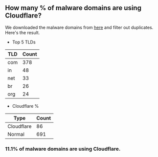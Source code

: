 ## How many % of malware domains are using Cloudflare?


We downloaded the malware domains from [here](https://urlhaus.abuse.ch) and filter out duplicates.
Here's the result.


[//]: # (start replacement)


- Top 5 TLDs

| TLD | Count |
| --- | --- |
| com | 378 |
| in | 48 |
| net | 33 |
| br | 26 |
| org | 24 |


- Cloudflare %

| Type | Count |
| --- | --- |
| Cloudflare | 86 |
| Normal | 691 |


### 11.1% of malware domains are using Cloudflare.